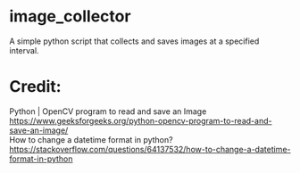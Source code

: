 # image_collector
A simple python script that collects and saves images at a specified interval.

# Credit:
Python | OpenCV program to read and save an Image  
https://www.geeksforgeeks.org/python-opencv-program-to-read-and-save-an-image/  
How to change a datetime format in python?  
https://stackoverflow.com/questions/64137532/how-to-change-a-datetime-format-in-python  

